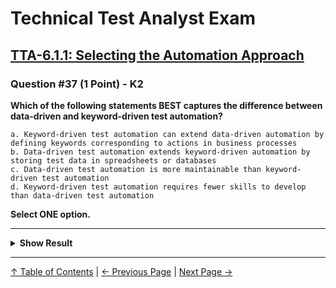 # Technical Test Analyst Exam

## [TTA-6.1.1: Selecting the Automation Approach](../6-test-tools-and-automation/6.1-defining-the-test-automation-project.md#611-selecting-the-automation-approach)

### Question #37 (1 Point) - K2

**Which of the following statements BEST captures the difference between data-driven and keyword-driven test automation?**

    a. Keyword-driven test automation can extend data-driven automation by defining keywords corresponding to actions in business processes
    b. Data-driven test automation extends keyword-driven automation by storing test data in spreadsheets or databases
    c. Data-driven test automation is more maintainable than keyword-driven test automation
    d. Keyword-driven test automation requires fewer skills to develop than data-driven test automation

**Select ONE option.**

---

<details>
<summary><strong>Show Result</strong></summary>

#### Correct Answer: a

    a. Is correct. Keyword-driven tests can use a data-driven approach, but also have process-based keywords
    b. Is not correct. Data-driven test automation is not keyword-driven and so does not extend it. Keyword-driven testing requires test scripts that contain high-level keywords and supporting files (e.g., also data files) that contain low-level scripts, whereas data-driven testing only uses
    data files to contain the test data and expected results
    c. Is not correct. Keyword-driven tests are typically easier to maintain (due to the additional separation of business logic from test script implementation)
    d. Is not correct. Additional skills in the implementation of keywords as test automation code and the design of the keyword-driven framework mean that keyword-driven test automation typically requires more skills than data-driven test automation

</details>

---

[↑ Table of Contents](../../README.md#table-of-contents) | [← Previous Page](question-36.md) | [Next Page →](question-38.md)
